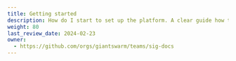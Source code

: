 ```yaml
---
title: Getting started
description: How do I start to set up the platform. A clear guide how to start to work with us properly sorted and documented.
weight: 80
last_review_date: 2024-02-23
owner:
  - https://github.com/orgs/giantswarm/teams/sig-docs
---
```

